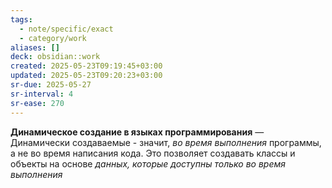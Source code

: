 ```yaml
---
tags:
  - note/specific/exact
  - category/work
aliases: []
deck: obsidian::work
created: 2025-05-23T09:19:45+03:00
updated: 2025-05-23T09:20:23+03:00
sr-due: 2025-05-27
sr-interval: 4
sr-ease: 270
---
```


**Динамическое создание в языках программирования**
—
Динамически создаваемые - значит, *во время выполнения* программы, а не во время написания кода. Это позволяет создавать классы и объекты на основе *данных, которые доступны только во время выполнения*
